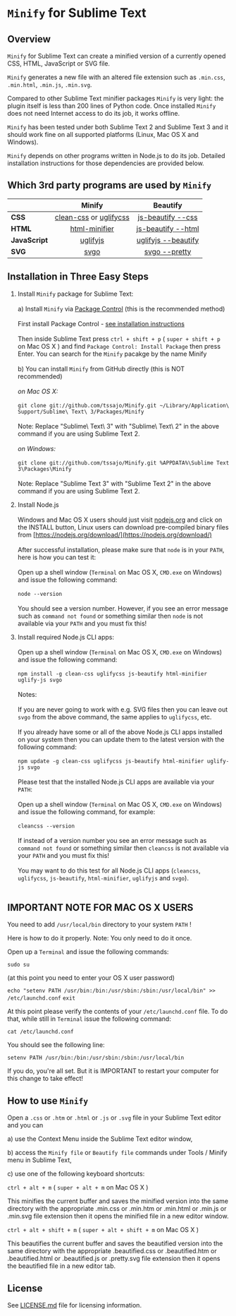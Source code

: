 `Minify` for Sublime Text
=========================

Overview
--------
`Minify` for Sublime Text can create a minified version of a currently opened CSS, HTML, JavaScript or SVG file.

`Minify` generates a new file with an altered file extension such as `.min.css`, `.min.html`, `.min.js`, `.min.svg`.

Compared to other Sublime Text minifier packages `Minify` is very light: the plugin itself is less than 200 lines of Python code.
Once installed `Minify` does not need Internet access to do its job, it works offline.

`Minify` has been tested under both Sublime Text 2 and Sublime Text 3 and it should work fine on all supported platforms (Linux, Mac OS X and Windows).

`Minify` depends on other programs written in Node.js to do its job. Detailed installation instructions for those dependencies are provided below.

Which 3rd party programs are used by `Minify`
---------------------------------------------

|                | Minify | Beautify |
| -------------- |:------:|:--------:|
| **CSS**        | [clean-css](https://www.npmjs.com/package/clean-css) or [uglifycss](https://www.npmjs.com/package/uglifycss) | [js-beautify --css](https://www.npmjs.org/package/js-beautify) |
| **HTML**       | [html-minifier](https://www.npmjs.com/package/html-minifier) | [js-beautify --html](https://www.npmjs.org/package/js-beautify) |
| **JavaScript** | [uglifyjs](https://www.npmjs.com/package/uglifyjs) | [uglifyjs --beautify](https://www.npmjs.com/package/uglifyjs) |
| **SVG**        | [svgo](https://www.npmjs.com/package/svgo) | [svgo --pretty](https://www.npmjs.com/package/svgo) |

Installation in Three Easy Steps
--------------------------------

1. Install `Minify` package for Sublime Text:<br><br>
  a) Install `Minify` via [Package Control](https://packagecontrol.io/) (this is the recommended method)<br><br>
  First install Package Control - [see installation instructions](https://packagecontrol.io/installation)<br><br>
  Then inside Sublime Text press `ctrl + shift + p` ( `super + shift + p` on Mac OS X ) and find `Package Control: Install Package` then press Enter.
  You can search for the `Minify` pacakge by the name Minify<br><br>
  b) You can install `Minify` from GitHub directly (this is NOT recommended)<br><br>
  _on Mac OS X:_<br><br>
  `git clone git://github.com/tssajo/Minify.git ~/Library/Application\ Support/Sublime\ Text\ 3/Packages/Minify`<br><br>
  Note: Replace "Sublime\ Text\ 3" with "Sublime\ Text\ 2" in the above command if you are using Sublime Text 2.<br><br>
  _on Windows:_<br><br>
  `git clone git://github.com/tssajo/Minify.git %APPDATA%\Sublime Text 3\Packages\Minify`<br><br>
  Note: Replace "Sublime Text 3" with "Sublime Text 2" in the above command if you are using Sublime Text 2.

2. Install Node.js<br><br>
  Windows and Mac OS X users should just visit [nodejs.org](https://nodejs.org/) and click on the INSTALL button,
  Linux users can download pre-compiled binary files from [https://nodejs.org/download/](https://nodejs.org/download/)<br><br>
  After successful installation, please make sure that `node` is in your `PATH`, here is how you can test it:<br><br>
  Open up a shell window (`Terminal` on Mac OS X, `CMD.exe` on Windows) and issue the following command:<br><br>
  `node --version`<br><br>
  You should see a version number. However, if you see an error message such as `command not found` or something similar then `node` is not available via your `PATH` and you must fix this!

3. Install required Node.js CLI apps:<br><br>
  Open up a shell window (`Terminal` on Mac OS X, `CMD.exe` on Windows) and issue the following command:<br><br>
  `npm install -g clean-css uglifycss js-beautify html-minifier uglify-js svgo`<br><br>
  Notes:<br><br>
  If you are never going to work with e.g. SVG files then you can leave out `svgo` from the above command, the same applies to `uglifycss`, etc.<br><br>
  If you already have some or all of the above Node.js CLI apps installed on your system then you can update them to the latest version with the following command:<br><br>
  `npm update -g clean-css uglifycss js-beautify html-minifier uglify-js svgo`<br><br>
  Please test that the installed Node.js CLI apps are available via your `PATH`:<br><br>
  Open up a shell window (`Terminal` on Mac OS X, `CMD.exe` on Windows) and issue the following command, for example:<br><br>
  `cleancss --version`<br><br>
  If instead of a version number you see an error message such as `command not found` or something similar then `cleancss` is not available via your `PATH` and you must fix this!<br><br>
  You may want to do this test for all Node.js CLI apps (`cleancss`, `uglifycss`, `js-beautify`, `html-minifier`, `uglifyjs` and `svgo`).<br><br>

IMPORTANT NOTE FOR MAC OS X USERS
---------------------------------
You need to add `/usr/local/bin` directory to your system `PATH` !

Here is how to do it properly. Note: You only need to do it once.

Open up a `Terminal` and issue the following commands:

`sudo su`

(at this point you need to enter your OS X user password)

`echo "setenv PATH /usr/bin:/bin:/usr/sbin:/sbin:/usr/local/bin" >> /etc/launchd.conf`
`exit`

At this point please verify the contents of your `/etc/launchd.conf` file.
To do that, while still in `Terminal` issue the following command:

`cat /etc/launchd.conf`

You should see the following line:

`setenv PATH /usr/bin:/bin:/usr/sbin:/sbin:/usr/local/bin`

If you do, you're all set. But it is IMPORTANT to restart your computer for this change to take effect!

How to use `Minify`
-------------------
Open a `.css` or `.htm` or `.html` or `.js` or `.svg` file in your Sublime Text editor and you can

  a) use the Context Menu inside the Sublime Text editor window,

  b) access the `Minify file` or `Beautify file` commands under Tools / Minify menu in Sublime Text,

  c) use one of the following keyboard shortcuts:

  `ctrl + alt + m` ( `super + alt + m` on Mac OS X )

  This minifies the current buffer and saves the minified version into the same directory with the
  appropriate .min.css or .min.htm or .min.html or .min.js or .min.svg file extension
  then it opens the minified file in a new editor window.

  `ctrl + alt + shift + m` ( `super + alt + shift + m` on Mac OS X )

  This beautifies the current buffer and saves the beautified version into the same directory with the appropriate
  .beautified.css or .beautified.htm or .beautified.html or .beautified.js or .pretty.svg file extension
  then it opens the beautified file in a new editor tab.

License
-------
See [LICENSE.md](https://github.com/tssajo/Minify/blob/master/LICENSE.md) file for licensing information.
